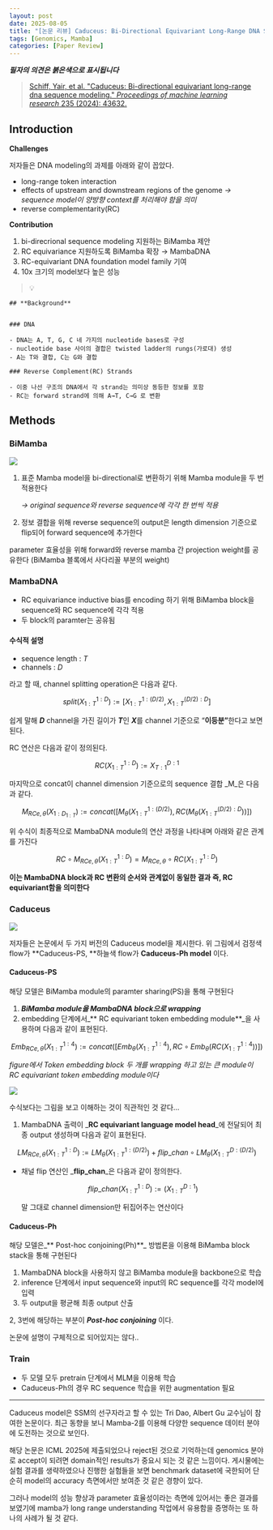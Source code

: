 ```yaml
---
layout: post
date: 2025-08-05
title: "[논문 리뷰] Caduceus: Bi-Directional Equivariant Long-Range DNA Sequence Modeling"
tags: [Genomics, Mamba]
categories: [Paper Review]
---
```


<span class="notion-red">_**필자의 의견은 붉은색으로 표시됩니다**_</span>


> [Schiff, Yair, et al. "Caduceus: Bi-directional equivariant long-range dna sequence modeling." ](https://pmc.ncbi.nlm.nih.gov/articles/PMC12189541/)[_Proceedings of machine learning research_](https://pmc.ncbi.nlm.nih.gov/articles/PMC12189541/)[ 235 (2024): 43632.](https://pmc.ncbi.nlm.nih.gov/articles/PMC12189541/)



## Introduction


**Challenges**


저자들은 DNA modeling의 과제를 아래와 같이 꼽았다.

- long-range token interaction
- effects of upstream and downstream regions of the genome 
_→ sequence model이 양방향 context를 처리해야 함을 의미_
- reverse complementarity(RC)

**Contribution**

1. bi-direcrional sequence modeling 지원하는 BiMamba 제안
1. RC equivariance 지원하도록 BiMamba 확장 → MambaDNA
1. RC-equivariant DNA foundation model family 기여
1. 10x 크기의 model보다 높은 성능

> 💡 


	## **Background**


	### DNA

	- DNA는 A, T, G, C 네 가지의 nucleotide bases로 구성
	- nucleotide base 사이의 결합은 twisted ladder의 rungs(가로대) 생성
	- A는 T와 결합, C는 G와 결합

	### Reverse Complement(RC) Strands

	- 이중 나선 구조의 DNA에서 각 strand는 의미상 동등한 정보를 포함
	- RC는 forward strand에 의해 A→T, C→G 로 변환


## Methods



### BiMamba


![](https://prod-files-secure.s3.us-west-2.amazonaws.com/542b861c-36a8-4051-84e5-8804b6728dba/2c247d59-7815-4980-99f0-8f0d21f445a7/image.png?X-Amz-Algorithm=AWS4-HMAC-SHA256&X-Amz-Content-Sha256=UNSIGNED-PAYLOAD&X-Amz-Credential=ASIAZI2LB4666MEHZA2E%2F20250911%2Fus-west-2%2Fs3%2Faws4_request&X-Amz-Date=20250911T003802Z&X-Amz-Expires=3600&X-Amz-Security-Token=IQoJb3JpZ2luX2VjEJD%2F%2F%2F%2F%2F%2F%2F%2F%2F%2FwEaCXVzLXdlc3QtMiJHMEUCIQDu91A6cxk5%2FG2%2F04x7VLtJB2BMRcpyUQb4cz%2BTtXObjAIgAyULeGWyY1QiJLvd3533W%2FMe1fZB4aA9gbm%2Ff3PRs04qiAQI%2Bf%2F%2F%2F%2F%2F%2F%2F%2F%2F%2FARAAGgw2Mzc0MjMxODM4MDUiDAgnZ2%2FyIH9tONavxCrcAwLB7defeDSGb28NBnho70V%2FE9koL9ehxnbngb2F%2B5JefimkOJ51G2M83nvs4U7vs4k9hx5TEEoqHPeUSV0KQSq61aKoTl5sz4mLwYqyqoyi8pvPjt2FJqQTGKDV9ly0e3Nv%2FDDpGk4UOrFhsgfvTsrfjvSeQHDZaFmL7LbSB9g4yukcfVnonXezpF26exWFYe1CyOmrneqTCPSfjBUNUHwJh4t7iC%2BJALWOuyG7asEk5feRb4RQB6B7KjtZrnpi67U5oGwCnh00wNKtHHTJbMDBbNF22iGVLDA24yYIIKOo4fmnjG9e11KFT6BToTWiK9HJ2t1gzpw650MJwUTdeC1g%2BkHr4pWMsW3oP7Db2pZwWzO%2FRofU1ZKuG43bKD2x6o2m0hsZhtNtw%2BomlJMVIGZExKF1R5H2vzknsNwobkA5VVSmJzjriIj35pLRqYZ6BkXl3ZVawD1Fz7yHlMaWxHxtYj%2FFrEdVn9Al2ymRya6CF9iyxjjedUI%2BR1FpD0eA2iqOHE1MUmITe6gycql8hwBRcZuN8Wkjg0xL%2BTcoCxkiydoRP6PKJcq%2F9mGe811NaX%2B2x28CRBZeOgZkTfmKDiCF%2Fz7z8AFMVL9DIjdLDfIV4f80rv4J4iynQZ5GMOSmiMYGOqUBuGPb4ziqJ6n0sDc87eAFisKKauaWNN3rXWBBcMmCQKfmFdVt7Zu6tAv%2F8QEjYJBZC0nYo8DOsWBS6F%2FhnJlzIew2FuRWqJwI6011IMc3sfZC5uRSOlQ5zEGcK6e6ac8d3wT2cKlhvbDoSa4by4DMH24MlqMtFyRrPsXcwHtOtcYwrPPOvXrhFiwjKLZ9oswIAtBAwBbDlup4NDyVZJvq5THiV%2BCv&X-Amz-Signature=85fe144bdd6a87ad9277ec0c42f3a098be6de9c58e0b16f1097f90ee4464e433&X-Amz-SignedHeaders=host&x-amz-checksum-mode=ENABLED&x-id=GetObject)

1. 표준 Mamba model을 bi-directional로 변환하기 위해 Mamba module을 두 번 적용한다

	_→ original sequence와 reverse sequence에 각각 한 번씩 적용_

1. 정보 결합을 위해 reverse sequence의 output은 length dimension 기준으로 flip되어 forward sequence에 추가한다

parameter 효율성을 위해 forward와 reverse mamba 간 projection weight를 공유한다 (BiMamba 블록에서 사다리꼴 부분의 weight)



### MambaDNA

- RC equivariance inductive bias를 encoding 하기 위해 BiMamba block을 sequence와 RC sequence에 각각 적용
- 두 block의 paramter는 공유됨


#### 수식적 설명

- sequence length : _T_
- channels : _D_

라고 할 때,  channel splitting operation은 다음과 같다.


$$
split(X^{1:D}_{1:T}):=[X^{1:(D/2)}_{1:T},X^{(D/2):D}_{1:T}]
$$


<span class="notion-red">쉽게 말해 </span><span class="notion-red">_**D**_</span><span class="notion-red"> channel을 가진 길이가 </span><span class="notion-red">_**T**_</span><span class="notion-red">인 </span><span class="notion-red">_**X**_</span><span class="notion-red">를 channel 기준으로 “</span><span class="notion-red">**이등분”**</span><span class="notion-red">한다고 보면 된다.</span>


RC 연산은 다음과 같이 정의된다.


$$
RC(X^{1:D}_{1:T}):=X^{D:1}_{T:1}
$$


마지막으로 concat이 channel dimension 기준으로의 sequence 결합 _M_은 다음과 같다.


$$
M_{RCe,\theta}(X_{1:D_{1:T}}):=concat([M_{\theta}(X^{1:(D/2)}_{1:T}),RC(M_{\theta}(X^{(D/2):D}_{1:T}))])
$$


위 수식이 최종적으로 MambaDNA module의 연산 과정을 나타내며 아래와 같은 관계를 가진다


$$
RC\circ M_{RCe,\theta}(X^{1:D}_{1:T}) = M_{RCe,\theta} \circ RC(X^{1:D}_{1:T})
$$


**이는 MambaDNA block과 RC 변환의 순서와 관계없이 동일한 결과 즉, RC equivariant함을 의미한다**



### Caduceus


![](https://prod-files-secure.s3.us-west-2.amazonaws.com/542b861c-36a8-4051-84e5-8804b6728dba/f94a60d7-8145-473b-aef9-7c68d3ec604a/image.png?X-Amz-Algorithm=AWS4-HMAC-SHA256&X-Amz-Content-Sha256=UNSIGNED-PAYLOAD&X-Amz-Credential=ASIAZI2LB4666MEHZA2E%2F20250911%2Fus-west-2%2Fs3%2Faws4_request&X-Amz-Date=20250911T003802Z&X-Amz-Expires=3600&X-Amz-Security-Token=IQoJb3JpZ2luX2VjEJD%2F%2F%2F%2F%2F%2F%2F%2F%2F%2FwEaCXVzLXdlc3QtMiJHMEUCIQDu91A6cxk5%2FG2%2F04x7VLtJB2BMRcpyUQb4cz%2BTtXObjAIgAyULeGWyY1QiJLvd3533W%2FMe1fZB4aA9gbm%2Ff3PRs04qiAQI%2Bf%2F%2F%2F%2F%2F%2F%2F%2F%2F%2FARAAGgw2Mzc0MjMxODM4MDUiDAgnZ2%2FyIH9tONavxCrcAwLB7defeDSGb28NBnho70V%2FE9koL9ehxnbngb2F%2B5JefimkOJ51G2M83nvs4U7vs4k9hx5TEEoqHPeUSV0KQSq61aKoTl5sz4mLwYqyqoyi8pvPjt2FJqQTGKDV9ly0e3Nv%2FDDpGk4UOrFhsgfvTsrfjvSeQHDZaFmL7LbSB9g4yukcfVnonXezpF26exWFYe1CyOmrneqTCPSfjBUNUHwJh4t7iC%2BJALWOuyG7asEk5feRb4RQB6B7KjtZrnpi67U5oGwCnh00wNKtHHTJbMDBbNF22iGVLDA24yYIIKOo4fmnjG9e11KFT6BToTWiK9HJ2t1gzpw650MJwUTdeC1g%2BkHr4pWMsW3oP7Db2pZwWzO%2FRofU1ZKuG43bKD2x6o2m0hsZhtNtw%2BomlJMVIGZExKF1R5H2vzknsNwobkA5VVSmJzjriIj35pLRqYZ6BkXl3ZVawD1Fz7yHlMaWxHxtYj%2FFrEdVn9Al2ymRya6CF9iyxjjedUI%2BR1FpD0eA2iqOHE1MUmITe6gycql8hwBRcZuN8Wkjg0xL%2BTcoCxkiydoRP6PKJcq%2F9mGe811NaX%2B2x28CRBZeOgZkTfmKDiCF%2Fz7z8AFMVL9DIjdLDfIV4f80rv4J4iynQZ5GMOSmiMYGOqUBuGPb4ziqJ6n0sDc87eAFisKKauaWNN3rXWBBcMmCQKfmFdVt7Zu6tAv%2F8QEjYJBZC0nYo8DOsWBS6F%2FhnJlzIew2FuRWqJwI6011IMc3sfZC5uRSOlQ5zEGcK6e6ac8d3wT2cKlhvbDoSa4by4DMH24MlqMtFyRrPsXcwHtOtcYwrPPOvXrhFiwjKLZ9oswIAtBAwBbDlup4NDyVZJvq5THiV%2BCv&X-Amz-Signature=0328bbd5c49f857fe49cc2417fcdb6908960350684f6f19ac02dc98c3a99a2c8&X-Amz-SignedHeaders=host&x-amz-checksum-mode=ENABLED&x-id=GetObject)


저자들은 논문에서 두 가지 버전의 Caduceus model을 제시한다. 위 그림에서 검정색 flow가 **Caduceus-PS, **하늘색 flow가 **Caduceus-Ph model** 이다.



#### Caduceus-PS


해당 모델은 BiMamba module의 paramter sharing(PS)을 통해 구현된다

1. _**BiMamba module을 MambaDNA block으로 wrapping**_
1. embedding 단계에서_** RC equivariant token embedding module**_을 사용하며 다음과 같이 표현된다.

$$
Emb_{RCe,\theta}(X^{1:4}_{1:T}):=concat([Emb_{\theta}(X^{1:4}_{1:T}),RC \circ Emb_{\theta}(RC(X^{1:4}_{1:T}))])
$$


_figure에서 Token embedding block 두 개를 wrapping 하고 있는 큰 module이 RC equivariant token embedding module이다_


![](https://prod-files-secure.s3.us-west-2.amazonaws.com/542b861c-36a8-4051-84e5-8804b6728dba/b175e4da-71eb-4e91-8c23-a06dabe673c9/image.png?X-Amz-Algorithm=AWS4-HMAC-SHA256&X-Amz-Content-Sha256=UNSIGNED-PAYLOAD&X-Amz-Credential=ASIAZI2LB4666MEHZA2E%2F20250911%2Fus-west-2%2Fs3%2Faws4_request&X-Amz-Date=20250911T003802Z&X-Amz-Expires=3600&X-Amz-Security-Token=IQoJb3JpZ2luX2VjEJD%2F%2F%2F%2F%2F%2F%2F%2F%2F%2FwEaCXVzLXdlc3QtMiJHMEUCIQDu91A6cxk5%2FG2%2F04x7VLtJB2BMRcpyUQb4cz%2BTtXObjAIgAyULeGWyY1QiJLvd3533W%2FMe1fZB4aA9gbm%2Ff3PRs04qiAQI%2Bf%2F%2F%2F%2F%2F%2F%2F%2F%2F%2FARAAGgw2Mzc0MjMxODM4MDUiDAgnZ2%2FyIH9tONavxCrcAwLB7defeDSGb28NBnho70V%2FE9koL9ehxnbngb2F%2B5JefimkOJ51G2M83nvs4U7vs4k9hx5TEEoqHPeUSV0KQSq61aKoTl5sz4mLwYqyqoyi8pvPjt2FJqQTGKDV9ly0e3Nv%2FDDpGk4UOrFhsgfvTsrfjvSeQHDZaFmL7LbSB9g4yukcfVnonXezpF26exWFYe1CyOmrneqTCPSfjBUNUHwJh4t7iC%2BJALWOuyG7asEk5feRb4RQB6B7KjtZrnpi67U5oGwCnh00wNKtHHTJbMDBbNF22iGVLDA24yYIIKOo4fmnjG9e11KFT6BToTWiK9HJ2t1gzpw650MJwUTdeC1g%2BkHr4pWMsW3oP7Db2pZwWzO%2FRofU1ZKuG43bKD2x6o2m0hsZhtNtw%2BomlJMVIGZExKF1R5H2vzknsNwobkA5VVSmJzjriIj35pLRqYZ6BkXl3ZVawD1Fz7yHlMaWxHxtYj%2FFrEdVn9Al2ymRya6CF9iyxjjedUI%2BR1FpD0eA2iqOHE1MUmITe6gycql8hwBRcZuN8Wkjg0xL%2BTcoCxkiydoRP6PKJcq%2F9mGe811NaX%2B2x28CRBZeOgZkTfmKDiCF%2Fz7z8AFMVL9DIjdLDfIV4f80rv4J4iynQZ5GMOSmiMYGOqUBuGPb4ziqJ6n0sDc87eAFisKKauaWNN3rXWBBcMmCQKfmFdVt7Zu6tAv%2F8QEjYJBZC0nYo8DOsWBS6F%2FhnJlzIew2FuRWqJwI6011IMc3sfZC5uRSOlQ5zEGcK6e6ac8d3wT2cKlhvbDoSa4by4DMH24MlqMtFyRrPsXcwHtOtcYwrPPOvXrhFiwjKLZ9oswIAtBAwBbDlup4NDyVZJvq5THiV%2BCv&X-Amz-Signature=2c768cf97a22f66bdf8cce2103a8e27681faa19d20c0e709eeee50b22ae46829&X-Amz-SignedHeaders=host&x-amz-checksum-mode=ENABLED&x-id=GetObject)


<span class="notion-red">수식보다는 그림을 보고 이해하는 것이 직관적인 것 같다…</span>

1. MambaDNA 출력이 _**RC equivariant language model head**_에 전달되어 최종 output 생성하며 다음과 같이 표현된다.

$$
LM_{RCe,\theta}(X^{1:D}_{1:T}):= LM_{\theta}(X^{1:(D/2)}_{1:T})+flip\_chan\circ LM_{\theta}(X^{D:(D/2)}_{1:T})
$$

- 채널 flip 연산인 _**flip\_chan**_은 다음과 같이 정의한다.

	$$
	flip\_chan(X^{1:D}_{1:T}):=(X^{D:1}_{1:T})
	$$


	말 그대로 channel dimension만 뒤집어주는 연산이다



#### Caduceus-Ph


해당 모델은_** Post-hoc conjoining(Ph)**_ 방법론을 이용해 BiMamba block stack을 통해 구현된다

1. MambaDNA block을 사용하지 않고 BiMamba module을 backbone으로 학습
1. inference 단계에서 input sequence와 input의 RC sequence를 각각 model에 입력
1. 두 output을 평균해 최종 output 산출

2, 3번에 해당하는 부분이 _**Post-hoc conjoining**_ 이다.


<span class="notion-red">논문에 설명이 구체적으로 되어있지는 않다..</span>



### Train

- 두 모델 모두 pretrain 단계에서 MLM을 이용해 학습
- Caduceus-Ph의 경우 RC sequence 학습을 위한 augmentation 필요

---


<span class="notion-red">Caduceus model은 SSM의 선구자라고 할 수 있는 Tri Dao, Albert Gu 교수님이 참여한 논문이다. 최근 동향을 보니 Mamba-2를 이용해 다양한 sequence 데이터 분야에 도전하는 것으로 보인다.</span>


<span class="notion-red">해당 논문은 ICML 2025에 제출되었으나 reject된 것으로 기억하는데 genomics 분야로 accept이 되려면 domain적인 results가 중요시 되는 것 같은 느낌이다. 게시물에는 실험 결과를 생략하였으나 진행한 실험들을 보면 benchmark dataset에 국한되어 단순히 model의 accuracy 측면에서만 보여준 것 같은 경향이 있다.</span>


<span class="notion-red">그러나 model의 성능 향상과 parameter 효율성이라는 측면에 있어서는 좋은 결과를 보였기에 mamba가 long range understanding 작업에서 유용함을 증명하는 또 하나의 사례가 될 것 같다.</span>

